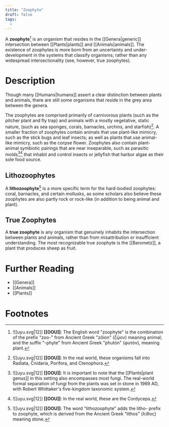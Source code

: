```yaml
---
title: "Zoophyte"
draft: false
tags:
  - 
---
```


A **zoophyte**[^zoop] is an organism that resides in the [[Genera|generic]] intersection between [[Plants|plants]] and [[Animals|animals]]. The existence of zoophytes is more born from an uncertainty and under-development in the systems that classify organisms; rather than any widespread intersectionality (see, however, true zoophytes).

# Description
Though many [[Humans|humans]] assert a clear distinction between plants and animals, there are still some organisms that reside in the grey area between the genera. 

The zoophytes are comprised primarily of carnivorous plants (such as the pitcher plant and fly trap) and animals with a mostly vegetative, static nature, (such as sea sponges, corals, barnacles, urchins, and starfish)[^cnid]. A smaller fraction of zoophytes contain animals that use plant-like mimicry, such as the stick bugs and leaf insects; as well as plants that use animal-like mimicry, such as the corpse flower. Zoophytes also contain plant-animal symbiotic pairings that are near inseparable, such as parasitic molds[^fungi][^cord] that inhabit and control insects or jellyfish that harbor algae as their sole food source. 

## Lithozoophytes
A **lithozoophyte**[^litho] is a more specific term for the hard-bodied zoophytes: coral, barnacles, and certain mollusks, as some scholars also believe these zoophytes are also partly rock or rock-like (in addition to being animal and plant). 

## True Zoophytes
A **true zoophyte** is any organism that genuinely inhabits the intersection between plants and animals, rather than from misattribution or insufficient understanding. The most recognizable true zoophyte is the [[Barometz]], a plant that produces sheep as fruit.

# Further Reading
- [[Genera]]
- [[Animals]]
- [[Plants]]

# Footnotes
[^zoop]: ![[uyu.svg|12]] **[[OOU]]**:  The English word "zoophyte" is the combination of the prefix "zoo-" from Ancient Greek "zôion" (ζῷον) meaning animal; and the suffix "-phyte" from Ancient Greek "phutón" (φυτόν), meaning plant.

[^cnid]: ![[uyu.svg|12]] **[[OOU]]**:  In the real world, these organisms fall into Radiata, Cnidaria, Porifora, and Ctenophora.

[^fungi]: ![[uyu.svg|12]] **[[OOU]]**: It is important to note that the [[Plants|plant genus]] in this setting also encompasses most fungi. The real-world formal separation of fungi from the plants was set in stone in 1969 AD, with Robert Whittaker's five-kingdom taxonomic system.

[^cord]: ![[uyu.svg|12]] **[[OOU]]**:  In the real world, these are the Cordyceps.

[^litho]: ![[uyu.svg|12]] **[[OOU]]**:  The word "lithozoophyte" adds the litho- prefix to zoophyte, which is derived from the Ancient Greek "líthos" (λίθος) meaning stone.